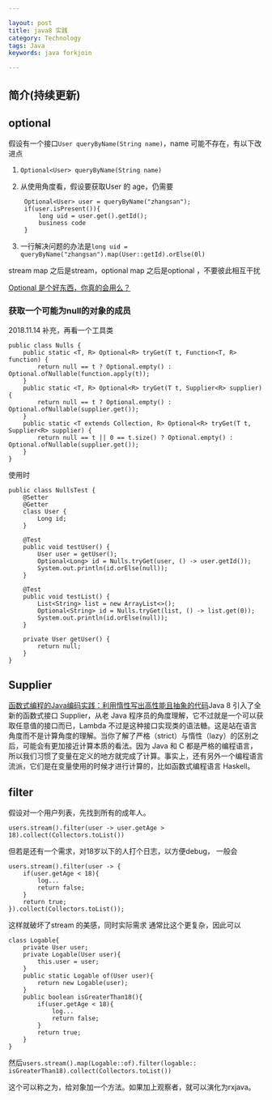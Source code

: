 ```yaml
---

layout: post
title: java8 实践
category: Technology
tags: Java
keywords: java forkjoin

---
```


## 简介(持续更新)

## optional

假设有一个接口`User queryByName(String name)`，name 可能不存在，有以下改进点

1. `Optional<User> queryByName(String name)`
2. 从使用角度看，假设要获取User 的 age，仍需要

		Optional<User> user = queryByName("zhangsan");
		if(user.isPresent()){
			long uid = user.get().getId();
			business code
		}
3. 一行解决问题的办法是`long uid = queryByName("zhangsan").map(User::getId).orElse(0l)`
		
stream map 之后是stream，optional map 之后是optional ，不要彼此相互干扰

[Optional 是个好东西，你真的会用么？](https://mp.weixin.qq.com/s/QCGBS0gi25Gbp18Hwj7AFg)

### 获取一个可能为null的对象的成员

2018.11.14 补充，再看一个工具类

	public class Nulls {
	    public static <T, R> Optional<R> tryGet(T t, Function<T, R> function) {
	        return null == t ? Optional.empty() : Optional.ofNullable(function.apply(t));
	    }
	    public static <T, R> Optional<R> tryGet(T t, Supplier<R> supplier) {
	        return null == t ? Optional.empty() : Optional.ofNullable(supplier.get());
	    }
	    public static <T extends Collection, R> Optional<R> tryGet(T t, Supplier<R> supplier) {
	        return null == t || 0 == t.size() ? Optional.empty() : Optional.ofNullable(supplier.get());
	    }
	}
	
使用时

	public class NullsTest {
	    @Setter
	    @Getter
	    class User {
	        Long id;
	    }
	    
	    @Test
	    public void testUser() {
	        User user = getUser();
	        Optional<Long> id = Nulls.tryGet(user, () -> user.getId());
	        System.out.println(id.orElse(null));
	    }
	
	    @Test
	    public void testList() {
	        List<String> list = new ArrayList<>();
	        Optional<String> id = Nulls.tryGet(list, () -> list.get(0));
	        System.out.println(id.orElse(null));
	    }
	
	    private User getUser() {
	        return null;
	    }
	}

## Supplier

[函数式编程的Java编码实践：利用惰性写出高性能且抽象的代码](https://mp.weixin.qq.com/s/e-9hrjWK513VJqqyeGLxrQ)Java 8 引入了全新的函数式接口 Supplier，从老 Java 程序员的角度理解，它不过就是一个可以获取任意值的接口而已，Lambda 不过是这种接口实现类的语法糖。这是站在语言角度而不是计算角度的理解。当你了解了严格（strict）与惰性（lazy）的区别之后，可能会有更加接近计算本质的看法。因为 Java 和 C 都是严格的编程语言，所以我们习惯了变量在定义的地方就完成了计算。事实上，还有另外一个编程语言流派，它们是在变量使用的时候才进行计算的，比如函数式编程语言 Haskell。

##  filter

假设对一个用户列表，先找到所有的成年人。

`users.stream().filter(user -> user.getAge > 18).collect(Collectors.toList())`

但若是还有一个需求，对18岁以下的人打个日志，以方便debug， 一般会

	users.stream().filter(user -> {
		if(user.getAge < 18){
			log...
			return false;
		}
		return true;
	}).collect(Collectors.toList());
	
这样就破坏了stream 的美感，同时实际需求 通常比这个更复杂，因此可以

	class Logable{
		private User user;
		private Logable(User user){
			this.user = user;
		}
		public static Logable of(User user){
			return new Logable(user);
		}
		public boolean isGreaterThan18(){
			if(user.getAge < 18){
				log...
				return false;
			}
			return true;
		}
	}

然后`users.stream().map(Logable::of).filter(logable:: isGreaterThan18).collect(Collectors.toList())`

这个可以称之为，给对象加一个方法。如果加上观察者，就可以演化为rxjava。
